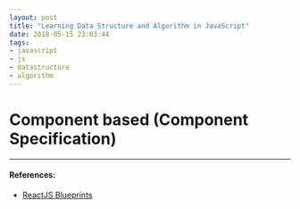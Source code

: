 ```yaml
---
layout: post
title: "Learning Data Structure and Algorithm in JavaScript"
date: 2018-05-15 23:03:44
tags:
- javascript
- js
- datastructure
- algorithm 
---
```


# Component based (Component Specification)

  
-----

#### References:

- [ReactJS Blueprints](https://www.packtpub.com/web-development/reactjs-blueprints)

